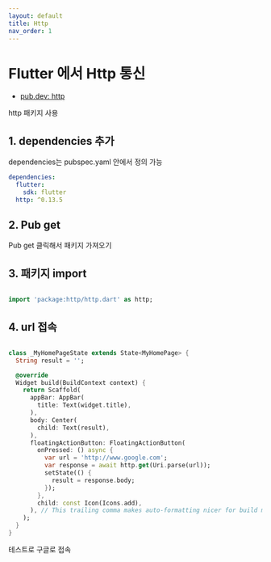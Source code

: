 ```yaml
---
layout: default
title: Http
nav_order: 1
---
```


# Flutter 에서 Http 통신

- [pub.dev: http](https://pub.dev/packages/http)

http 패키지 사용

## 1. dependencies 추가

dependencies는 pubspec.yaml 안에서 정의 가능

```yaml
dependencies:
  flutter:
    sdk: flutter
  http: ^0.13.5
```

## 2. Pub get

Pub get 클릭해서 패키지 가져오기

## 3. 패키지 import

```dart

import 'package:http/http.dart' as http;

```

## 4. url 접속


```dart

class _MyHomePageState extends State<MyHomePage> {
  String result = '';

  @override
  Widget build(BuildContext context) {
    return Scaffold(
      appBar: AppBar(
        title: Text(widget.title),
      ),
      body: Center(
        child: Text(result),
      ),
      floatingActionButton: FloatingActionButton(
        onPressed: () async {
          var url = 'http://www.google.com';
          var response = await http.get(Uri.parse(url));
          setState(() {
            result = response.body;
          });
        },
        child: const Icon(Icons.add),
      ), // This trailing comma makes auto-formatting nicer for build methods.
    );
  }
}

```

테스트로 구글로 접속
